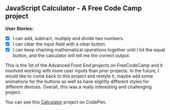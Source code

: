 ## JavaScript Calculator -  A Free Code Camp project

**User Stories:**
- [x] I can add, subtract, multiply and divide two numbers.
- [x] I can clear the input field with a clear button.
- [x] I can keep chaining mathematical operations together until I hit the equal button, and the calculator will tell me the correct output.

This is the 1st of the Advanced Front End projects on FreeCodeCamp and it involved working with more user inputs than prior projects. In the future, I would like to come back to this project and restyle it, maybe add some animations for the buttons as well as have slightly different styles for different devices. Overall, this was a really interesting and challenging project. 

You can see this [Calculator](https://codepen.io/Pagey/pen/WdXejZ) project on CodePen.
